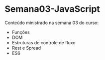 # Semana03-JavaScript

Conteúdo ministrado na semana 03 do curso:
- Funções
- DOM
- Estruturas de controle de fluxo
- Rest e Spread
- ES6
